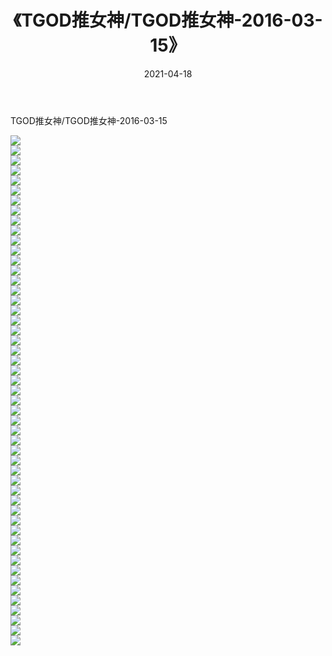 ﻿---
layout: post
title:  《TGOD推女神/TGOD推女神-2016-03-15》
date:   2021-04-18
img: http://pic.660000.xyz/1:/网络美图/2021/TGOD推女神/TGOD推女神-2016-03-15/000.jpg
categories: [美女, 清纯, 唯美]
---

TGOD推女神/TGOD推女神-2016-03-15

 ![](http://pic.660000.xyz/1:/网络美图/2021/TGOD推女神/TGOD推女神-2016-03-15/001.jpg) <br>![](http://pic.660000.xyz/1:/网络美图/2021/TGOD推女神/TGOD推女神-2016-03-15/002.jpg) <br>![](http://pic.660000.xyz/1:/网络美图/2021/TGOD推女神/TGOD推女神-2016-03-15/003.jpg) <br>![](http://pic.660000.xyz/1:/网络美图/2021/TGOD推女神/TGOD推女神-2016-03-15/004.jpg) <br>![](http://pic.660000.xyz/1:/网络美图/2021/TGOD推女神/TGOD推女神-2016-03-15/005.jpg) <br>![](http://pic.660000.xyz/1:/网络美图/2021/TGOD推女神/TGOD推女神-2016-03-15/006.jpg) <br>![](http://pic.660000.xyz/1:/网络美图/2021/TGOD推女神/TGOD推女神-2016-03-15/007.jpg) <br>![](http://pic.660000.xyz/1:/网络美图/2021/TGOD推女神/TGOD推女神-2016-03-15/008.jpg) <br>![](http://pic.660000.xyz/1:/网络美图/2021/TGOD推女神/TGOD推女神-2016-03-15/009.jpg) <br>![](http://pic.660000.xyz/1:/网络美图/2021/TGOD推女神/TGOD推女神-2016-03-15/010.jpg) <br>![](http://pic.660000.xyz/1:/网络美图/2021/TGOD推女神/TGOD推女神-2016-03-15/011.jpg) <br>![](http://pic.660000.xyz/1:/网络美图/2021/TGOD推女神/TGOD推女神-2016-03-15/012.jpg) <br>![](http://pic.660000.xyz/1:/网络美图/2021/TGOD推女神/TGOD推女神-2016-03-15/013.jpg) <br>![](http://pic.660000.xyz/1:/网络美图/2021/TGOD推女神/TGOD推女神-2016-03-15/014.jpg) <br>![](http://pic.660000.xyz/1:/网络美图/2021/TGOD推女神/TGOD推女神-2016-03-15/015.jpg) <br>![](http://pic.660000.xyz/1:/网络美图/2021/TGOD推女神/TGOD推女神-2016-03-15/016.jpg) <br>![](http://pic.660000.xyz/1:/网络美图/2021/TGOD推女神/TGOD推女神-2016-03-15/017.jpg) <br>![](http://pic.660000.xyz/1:/网络美图/2021/TGOD推女神/TGOD推女神-2016-03-15/018.jpg) <br>![](http://pic.660000.xyz/1:/网络美图/2021/TGOD推女神/TGOD推女神-2016-03-15/019.jpg) <br>![](http://pic.660000.xyz/1:/网络美图/2021/TGOD推女神/TGOD推女神-2016-03-15/020.jpg) <br>![](http://pic.660000.xyz/1:/网络美图/2021/TGOD推女神/TGOD推女神-2016-03-15/021.jpg) <br>![](http://pic.660000.xyz/1:/网络美图/2021/TGOD推女神/TGOD推女神-2016-03-15/022.jpg) <br>![](http://pic.660000.xyz/1:/网络美图/2021/TGOD推女神/TGOD推女神-2016-03-15/023.jpg) <br>![](http://pic.660000.xyz/1:/网络美图/2021/TGOD推女神/TGOD推女神-2016-03-15/024.jpg) <br>![](http://pic.660000.xyz/1:/网络美图/2021/TGOD推女神/TGOD推女神-2016-03-15/025.jpg) <br>![](http://pic.660000.xyz/1:/网络美图/2021/TGOD推女神/TGOD推女神-2016-03-15/026.jpg) <br>![](http://pic.660000.xyz/1:/网络美图/2021/TGOD推女神/TGOD推女神-2016-03-15/027.jpg) <br>![](http://pic.660000.xyz/1:/网络美图/2021/TGOD推女神/TGOD推女神-2016-03-15/028.jpg) <br>![](http://pic.660000.xyz/1:/网络美图/2021/TGOD推女神/TGOD推女神-2016-03-15/029.jpg) <br>![](http://pic.660000.xyz/1:/网络美图/2021/TGOD推女神/TGOD推女神-2016-03-15/030.jpg) <br>![](http://pic.660000.xyz/1:/网络美图/2021/TGOD推女神/TGOD推女神-2016-03-15/031.jpg) <br>![](http://pic.660000.xyz/1:/网络美图/2021/TGOD推女神/TGOD推女神-2016-03-15/032.jpg) <br>![](http://pic.660000.xyz/1:/网络美图/2021/TGOD推女神/TGOD推女神-2016-03-15/033.jpg) <br>![](http://pic.660000.xyz/1:/网络美图/2021/TGOD推女神/TGOD推女神-2016-03-15/034.jpg) <br>![](http://pic.660000.xyz/1:/网络美图/2021/TGOD推女神/TGOD推女神-2016-03-15/035.jpg) <br>![](http://pic.660000.xyz/1:/网络美图/2021/TGOD推女神/TGOD推女神-2016-03-15/036.jpg) <br>![](http://pic.660000.xyz/1:/网络美图/2021/TGOD推女神/TGOD推女神-2016-03-15/037.jpg) <br>![](http://pic.660000.xyz/1:/网络美图/2021/TGOD推女神/TGOD推女神-2016-03-15/038.jpg) <br>![](http://pic.660000.xyz/1:/网络美图/2021/TGOD推女神/TGOD推女神-2016-03-15/039.jpg) <br>![](http://pic.660000.xyz/1:/网络美图/2021/TGOD推女神/TGOD推女神-2016-03-15/040.jpg) <br>![](http://pic.660000.xyz/1:/网络美图/2021/TGOD推女神/TGOD推女神-2016-03-15/041.jpg) <br>![](http://pic.660000.xyz/1:/网络美图/2021/TGOD推女神/TGOD推女神-2016-03-15/042.jpg) <br>![](http://pic.660000.xyz/1:/网络美图/2021/TGOD推女神/TGOD推女神-2016-03-15/043.jpg) <br>![](http://pic.660000.xyz/1:/网络美图/2021/TGOD推女神/TGOD推女神-2016-03-15/044.jpg) <br>![](http://pic.660000.xyz/1:/网络美图/2021/TGOD推女神/TGOD推女神-2016-03-15/045.jpg) <br>![](http://pic.660000.xyz/1:/网络美图/2021/TGOD推女神/TGOD推女神-2016-03-15/046.jpg) <br>![](http://pic.660000.xyz/1:/网络美图/2021/TGOD推女神/TGOD推女神-2016-03-15/047.jpg) <br>![](http://pic.660000.xyz/1:/网络美图/2021/TGOD推女神/TGOD推女神-2016-03-15/048.jpg) <br>![](http://pic.660000.xyz/1:/网络美图/2021/TGOD推女神/TGOD推女神-2016-03-15/049.jpg) <br>![](http://pic.660000.xyz/1:/网络美图/2021/TGOD推女神/TGOD推女神-2016-03-15/050.jpg) <br>![](http://pic.660000.xyz/1:/网络美图/2021/TGOD推女神/TGOD推女神-2016-03-15/051.jpg) <br>